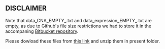 ## DISCLAIMER
Note that data_CNA_EMPTY_.txt and data_expression_EMPTY_.txt are empty, as due to Github's file size restrictions we had to store it in the accompaning [Bitbucket repository](https://bitbucket.org/Arnau_Montagud/profile_repo_data/).

Please dowload these files from [this link](https://bitbucket.org/Arnau_Montagud/profile_repo_data/downloads/) and unzip them in present folder.

